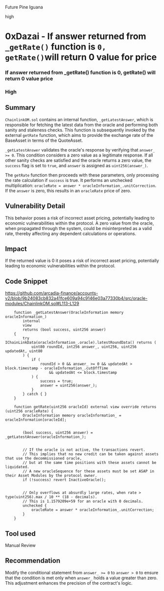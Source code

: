 Future Pine Iguana

high

# 0xDazai - If answer returned from `_getRate()` function is `0,`  `getRate()`will return 0 value for price

### If answer returned from _getRate() function is 0, getRate() will return 0 value price

### High

## Summary

`ChainlinkOM.sol` contains an internal function, `_getLatestAnswer`, which is responsible for fetching the latest data from the oracle and performing both sanity and staleness checks. This function is subsequently invoked by the external `getRate` function, which aims to provide the exchange rate of the BaseAsset in terms of the QuoteAsset.

`_getLatestAnswer` validates the oracle's response by verifying that `answer_ >= 0`. This condition considers a zero value as a legitimate response. If all other sanity checks are satisfied and the oracle returns a zero value, the `success` flag is set to `true`, and `answer` is assigned as `uint256(answer_)`.

The `getRate` function then proceeds with these parameters, only processing the rate calculation if `success` is true. It performs an unchecked multiplication: `oracleRate = answer * oracleInformation_.unitCorrection`. If the `answer` is zero, this results in an `oracleRate` price of zero.

## Vulnerability Detail

This behavior poses a risk of incorrect asset pricing, potentially leading to economic vulnerabilities within the protocol. A zero value from the oracle, when propagated through the system, could be misinterpreted as a valid rate, thereby affecting any dependent calculations or operations.

## Impact

If the returned value is 0 it  poses a risk of incorrect asset pricing, potentially leading to economic vulnerabilities within the protocol.

## Code Snippet

https://github.com/arcadia-finance/accounts-v2/blob/9b24083cb832a41fce609a94c9146e03a77330b4/src/oracle-modules/ChainlinkOM.sol#L113-L129
```solidity
    function _getLatestAnswer(OracleInformation memory oracleInformation_)
        internal
        view
        returns (bool success, uint256 answer)
    {
        try IChainLinkData(oracleInformation_.oracle).latestRoundData() returns (
            uint80 roundId, int256 answer_, uint256, uint256 updatedAt, uint80
        ) {
            if (
                roundId > 0 && answer_ >= 0 && updatedAt > block.timestamp - oracleInformation_.cutOffTime
                    && updatedAt <= block.timestamp
            ) {
                success = true;
                answer = uint256(answer_);
            }
        } catch { }
    }
```
```solidity
    function getRate(uint256 oracleId) external view override returns (uint256 oracleRate) {
        OracleInformation memory oracleInformation_ = oracleInformation[oracleId];


        (bool success, uint256 answer) = _getLatestAnswer(oracleInformation_);


        // If the oracle is not active, the transactions revert.
        // This implies that no new credit can be taken against assets that use the decommissioned oracle,
        // but at the same time positions with these assets cannot be liquidated.
        // A new oracleSequence for these assets must be set ASAP in their Asset Modules by the protocol owner.
        if (!success) revert InactiveOracle();


        // Only overflows at absurdly large rates, when rate > type(uint256).max / 10 ** (18 - decimals).
        // This is 1.1579209e+59 for an oracle with 0 decimals.
        unchecked {
            oracleRate = answer * oracleInformation_.unitCorrection;
        }
    }
```

## Tool used

Manual Review

## Recommendation
Modify the conditional statement from `answer_ >= 0` to `answer > 0` to ensure that the condition is met only when `answer_` holds a value greater than zero. This adjustment enhances the precision of the contract's logic.
